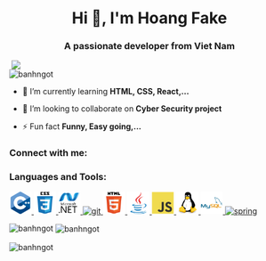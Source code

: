 <h1 align="center">Hi 👋, I'm Hoang Fake</h1>
<h3 align="center">A passionate developer from Viet Nam</h3>

<img align="right" width="500" src="[https://www.google.com/url?sa=i&url=https%3A%2F%2Fgifdb.com%2Fcoding&psig=AOvVaw3AwUUwl8jIDdEowZX9TF7N&ust=1685707811845000&source=images&cd=vfe&ved=0CBEQjRxqFwoTCPCi64yFov8CFQAAAAAdAAAAABA_](https://www.google.com/imgres?imgurl=https%3A%2F%2Fcamo.githubusercontent.com%2Fb0621d07cea35d36f40304a746dc6c07e2ffd2ce9dc6c283b59b4697a8cd1039%2F68747470733a2f2f6d69726f2e6d656469756d2e636f6d2f6d61782f313833382f302a4647443642557a7a5a7331564a4c75592e676966&tbnid=sGO0QsnlUm-eqM&vet=12ahUKEwjk0KfVh6L_AhVZFIgKHcJxAq4QMygaegUIARDDAg..i&imgrefurl=https%3A%2F%2Fgithub.com%2Fakram3598786&docid=WbyDOGVCUqTsYM&w=750&h=400&q=animated%20coding%20gif&hl=vi&ved=2ahUKEwjk0KfVh6L_AhVZFIgKHcJxAq4QMygaegUIARDDAg)">

<p align="left"> <img src="https://komarev.com/ghpvc/?username=banhngot&label=Profile%20views&color=0e75b6&style=flat" alt="banhngot" /> </p>

- 🌱 I’m currently learning **HTML, CSS, React,...**

- 👯 I’m looking to collaborate on **Cyber Security project**

- ⚡ Fun fact **Funny, Easy going,...**

<h3 align="left">Connect with me:</h3>
<p align="left">
</p>

<h3 align="left">Languages and Tools:</h3>
<p align="left"> <a href="https://www.w3schools.com/cpp/" target="_blank" rel="noreferrer"> <img src="https://raw.githubusercontent.com/devicons/devicon/master/icons/cplusplus/cplusplus-original.svg" alt="cplusplus" width="40" height="40"/> </a> <a href="https://www.w3schools.com/css/" target="_blank" rel="noreferrer"> <img src="https://raw.githubusercontent.com/devicons/devicon/master/icons/css3/css3-original-wordmark.svg" alt="css3" width="40" height="40"/> </a> <a href="https://dotnet.microsoft.com/" target="_blank" rel="noreferrer"> <img src="https://raw.githubusercontent.com/devicons/devicon/master/icons/dot-net/dot-net-original-wordmark.svg" alt="dotnet" width="40" height="40"/> </a> <a href="https://git-scm.com/" target="_blank" rel="noreferrer"> <img src="https://www.vectorlogo.zone/logos/git-scm/git-scm-icon.svg" alt="git" width="40" height="40"/> </a> <a href="https://www.w3.org/html/" target="_blank" rel="noreferrer"> <img src="https://raw.githubusercontent.com/devicons/devicon/master/icons/html5/html5-original-wordmark.svg" alt="html5" width="40" height="40"/> </a> <a href="https://www.java.com" target="_blank" rel="noreferrer"> <img src="https://raw.githubusercontent.com/devicons/devicon/master/icons/java/java-original.svg" alt="java" width="40" height="40"/> </a> <a href="https://developer.mozilla.org/en-US/docs/Web/JavaScript" target="_blank" rel="noreferrer"> <img src="https://raw.githubusercontent.com/devicons/devicon/master/icons/javascript/javascript-original.svg" alt="javascript" width="40" height="40"/> </a> <a href="https://www.linux.org/" target="_blank" rel="noreferrer"> <img src="https://raw.githubusercontent.com/devicons/devicon/master/icons/linux/linux-original.svg" alt="linux" width="40" height="40"/> </a> <a href="https://www.mysql.com/" target="_blank" rel="noreferrer"> <img src="https://raw.githubusercontent.com/devicons/devicon/master/icons/mysql/mysql-original-wordmark.svg" alt="mysql" width="40" height="40"/> </a> <a href="https://spring.io/" target="_blank" rel="noreferrer"> <img src="https://www.vectorlogo.zone/logos/springio/springio-icon.svg" alt="spring" width="40" height="40"/> </a> </p>

<p><img align="left" src="https://github-readme-stats.vercel.app/api/top-langs?username=banhngot&show_icons=true&locale=en&layout=compact" alt="banhngot" /></p>

<p>&nbsp;<img align="center" src="https://github-readme-stats.vercel.app/api?username=banhngot&show_icons=true&locale=en" alt="banhngot" /></p>

<p><img align="center" src="https://github-readme-streak-stats.herokuapp.com/?user=banhngot&" alt="banhngot" /></p>
